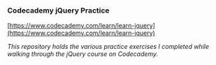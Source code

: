 ### Codecademy jQuery Practice 

[https://www.codecademy.com/learn/learn-jquery](https://www.codecademy.com/learn/learn-jquery)

*This repository holds the various practice exercises I completed while walking through the jQuery course on Codecademy.*